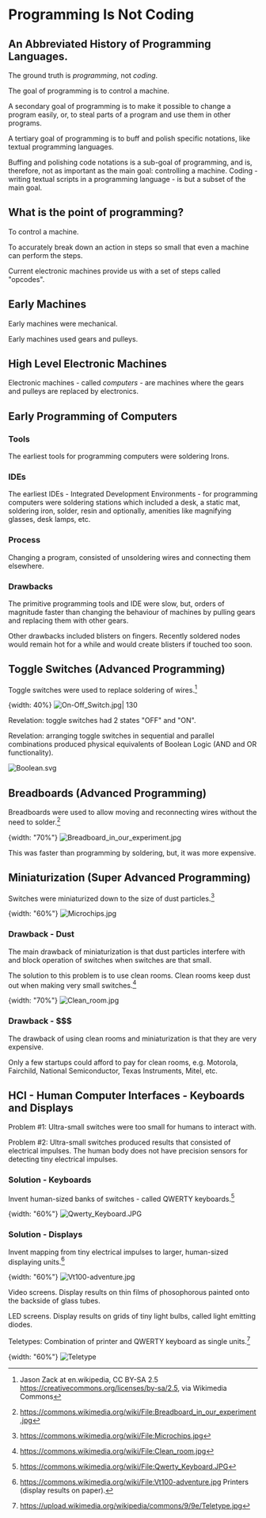 
# Programming Is Not Coding
## An Abbreviated History of Programming Languages.



The ground truth is *programming*, not *coding*.

The goal of programming is to control a machine.

A secondary goal of programming is to make it possible to change a program easily, or, to steal parts of a program and use them in other programs.

A tertiary goal of programming is to buff and polish specific notations, like textual programming languages.

Buffing and polishing code notations is a sub-goal of programming, and is, therefore, not as important as the main goal: controlling a machine. Coding - writing textual scripts in a programming language - is but a subset of the main goal.

## What is the point of programming?
To control a machine.

To accurately break down an action in steps so small that even a machine can perform the steps.

Current electronic machines provide us with a set of steps called "opcodes".

## Early Machines

Early machines were mechanical.

Early machines used gears and pulleys.

## High Level Electronic Machines

Electronic machines - called *computers* - are machines where the gears and pulleys are replaced by electronics.


## Early Programming of Computers


### Tools
The earliest tools for programming computers were soldering Irons.

### IDEs
The earliest IDEs - Integrated Development Environments - for programming computers were soldering stations which included a desk, a static mat, soldering iron, solder, resin and optionally, amenities like magnifying glasses, desk lamps, etc.

### Process
Changing a program, consisted of unsoldering wires and connecting them elsewhere.

### Drawbacks
The primitive programming tools and IDE were slow, but, orders of magnitude faster than changing the behaviour of machines by pulling gears and replacing them with other gears.

Other drawbacks included blisters on fingers.  Recently soldered nodes would remain hot for a while and would create blisters if touched too soon.


##  Toggle Switches (Advanced Programming)


Toggle switches were used to replace soldering of wires.[^jz]

{width: 40%}
![On-Off_Switch.jpg| 130](resources/On-Off_Switch.jpg)

[^jz]:Jason Zack at en.wikipedia, CC BY-SA 2.5 <https://creativecommons.org/licenses/by-sa/2.5>, via Wikimedia Commons

Revelation: toggle switches had 2 states "OFF" and "ON".

Revelation: arranging toggle switches in sequential and parallel combinations produced physical equivalents of Boolean Logic (AND and OR functionality).

![Boolean.svg](resources/Boolean.svg)


## Breadboards (Advanced Programming)


Breadboards were used to allow moving and reconnecting wires without the need to solder.[^pengxh]

{width: "70%"}
![Breadboard_in_our_experiment.jpg](resources/Breadboard_in_our_experiment.jpg)


[^pengxh]: https://commons.wikimedia.org/wiki/File:Breadboard_in_our_experiment.jpg

This was faster than programming by soldering, but, it was more expensive.


## Miniaturization (Super Advanced Programming)


Switches were miniaturized down to the size of dust particles.[^zephyris]

{width: "60%"}
![Microchips.jpg](resources/Microchips.jpg)


[^zephyris]: https://commons.wikimedia.org/wiki/File:Microchips.jpg

### Drawback - Dust
The main drawback of miniaturization is that dust particles interfere with and block operation of switches when switches are that small.

The solution to this problem is to use clean rooms.  Clean rooms keep dust out when making very small switches.[^duk]

{width: "70%"}
![Clean_room.jpg](resources/Clean_room.jpg)

[^duk]: https://commons.wikimedia.org/wiki/File:Clean_room.jpg

### Drawback - \$\$\$
The drawback of using clean rooms and miniaturization is that they are very expensive.

Only a few startups could afford to pay for clean rooms, e.g. Motorola, Fairchild, National Semiconductor, Texas Instruments, Mitel, etc.


## HCI - Human Computer Interfaces - Keyboards and Displays


Problem #1: Ultra-small switches were too small for humans to interact with.

Problem #2: Ultra-small switches produced results that consisted of electrical impulses.  The human body does not have precision sensors for detecting tiny electrical impulses.


### Solution - Keyboards
Invent human-sized banks of switches - called QWERTY keyboards.[^mb]

{width: "60%"}
![Qwerty_Keyboard.JPG](resources/Qwerty_Keyboard.JPG)


[^mb]: https://commons.wikimedia.org/wiki/File:Qwerty_Keyboard.JPG

### Solution - Displays

Invent mapping from tiny electrical impulses to larger, human-sized displaying units.[^vt100]

{width: "60%"}
![Vt100-adventure.jpg](resources/Vt100-adventure.jpg)


[^vt100]:https://commons.wikimedia.org/wiki/File:Vt100-adventure.jpg
Printers (display results on paper).

Video screens.  Display results on thin films of phosophorous painted onto the backside of glass tubes.

LED screens. Display results on grids of tiny light bulbs, called light emitting diodes.

Teletypes: Combination of printer and QWERTY keyboard as single units.[^tty]

{width: "60%"}
![Teletype](resources/Teletype.jpg)

[^tty]:https://upload.wikimedia.org/wikipedia/commons/9/9e/Teletype.jpg
